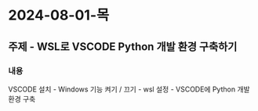 # 2024-08-01-목

## 주제 - WSL로 VSCODE Python 개발 환경 구축하기

### 내용

VSCODE 설치 - Windows 기능 켜기 / 끄기 - wsl 설정 - VSCODE에 Python 개발 환경 구축

